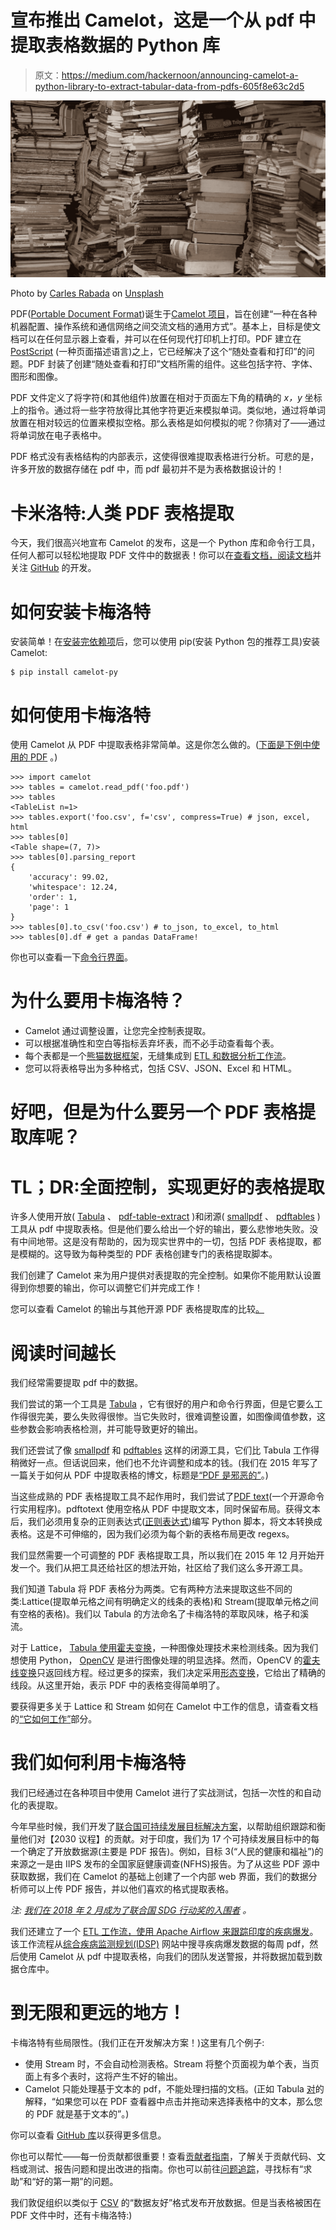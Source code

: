 # 宣布推出 Camelot，这是一个从 pdf 中提取表格数据的 Python 库

> 原文：<https://medium.com/hackernoon/announcing-camelot-a-python-library-to-extract-tabular-data-from-pdfs-605f8e63c2d5>

![](img/488027bf15fef46192d68d2bddbae9f9.png)

Photo by [Carles Rabada](https://unsplash.com/photos/05ci_hxKWr4?utm_source=unsplash&utm_medium=referral&utm_content=creditCopyText) on [Unsplash](https://unsplash.com/?utm_source=unsplash&utm_medium=referral&utm_content=creditCopyText)

PDF([Portable Document Format](https://en.wikipedia.org/wiki/PDF))诞生于[Camelot 项目](http://www.planetpdf.com/planetpdf/pdfs/warnock_camelot.pdf)，旨在创建“一种在各种机器配置、操作系统和通信网络之间交流文档的通用方式”。基本上，目标是使文档可以在任何显示器上查看，并可以在任何现代打印机上打印。PDF 建立在 [PostScript](https://en.wikipedia.org/wiki/PostScript) (一种页面描述语言)之上，它已经解决了这个“随处查看和打印”的问题。PDF 封装了创建“随处查看和打印”文档所需的组件。这些包括字符、字体、图形和图像。

PDF 文件定义了将字符(和其他组件)放置在相对于页面左下角的精确的 *x，y* 坐标上的指令。通过将一些字符放得比其他字符更近来模拟单词。类似地，通过将单词放置在相对较远的位置来模拟空格。那么表格是如何模拟的呢？你猜对了——通过将单词放在电子表格中。

PDF 格式没有表格结构的内部表示，这使得很难提取表格进行分析。可悲的是，许多开放的数据存储在 pdf 中，而 pdf 最初并不是为表格数据设计的！

# 卡米洛特:人类 PDF 表格提取

今天，我们很高兴地宣布 Camelot 的发布，这是一个 Python 库和命令行工具，任何人都可以轻松地提取 PDF 文件中的数据表！你可以在[查看文档，阅读文档](https://camelot-py.readthedocs.io/)并关注 [GitHub](https://github.com/camelot-dev/camelot) 的开发。

# 如何安装卡梅洛特

安装简单！在[安装完依赖项](https://camelot-py.readthedocs.io/en/latest/user/install.html#install)后，您可以使用 pip(安装 Python 包的推荐工具)安装 Camelot:

```
$ pip install camelot-py
```

# 如何使用卡梅洛特

使用 Camelot 从 PDF 中提取表格非常简单。这是你怎么做的。([下面是下例中使用的 PDF](https://camelot-py.readthedocs.io/en/latest/_static/pdf/foo.pdf) 。)

```
>>> import camelot
>>> tables = camelot.read_pdf('foo.pdf')
>>> tables
<TableList n=1>
>>> tables.export('foo.csv', f='csv', compress=True) # json, excel, html
>>> tables[0]
<Table shape=(7, 7)>
>>> tables[0].parsing_report
{
    'accuracy': 99.02,
    'whitespace': 12.24,
    'order': 1,
    'page': 1
}
>>> tables[0].to_csv('foo.csv') # to_json, to_excel, to_html
>>> tables[0].df # get a pandas DataFrame!
```

你也可以查看一下[命令行界面](https://camelot-py.readthedocs.io/en/latest/user/cli.html)。

# 为什么要用卡梅洛特？

*   Camelot 通过调整设置，让您完全控制表提取。
*   可以根据准确性和空白等指标丢弃坏表，而不必手动查看每个表。
*   每个表都是一个[熊猫数据框架](https://pandas.pydata.org/pandas-docs/stable/generated/pandas.DataFrame.html)，无缝集成到 [ETL 和数据分析工作流](https://gist.github.com/vinayak-mehta/e5949f7c2410a0e12f25d3682dc9e873)。
*   您可以将表格导出为多种格式，包括 CSV、JSON、Excel 和 HTML。

# 好吧，但是为什么要另一个 PDF 表格提取库呢？

# TL；DR:全面控制，实现更好的表格提取

许多人使用开放( [Tabula](http://tabula.technology/) 、 [pdf-table-extract](https://github.com/ashima/pdf-table-extract) )和闭源( [smallpdf](https://smallpdf.com/) 、 [pdftables](https://pdftables.com/) )工具从 pdf 中提取表格。但是他们要么给出一个好的输出，要么悲惨地失败。没有中间地带。这是没有帮助的，因为现实世界中的一切，包括 PDF 表格提取，都是模糊的。这导致为每种类型的 PDF 表格创建专门的表格提取脚本。

我们创建了 Camelot 来为用户提供对表提取的完全控制。如果你不能用默认设置得到你想要的输出，你可以调整它们并完成工作！

您可以查看 Camelot 的输出与其他开源 PDF 表格提取库的比较[。](https://github.com/camelot-dev/camelot/wiki/Comparison-with-other-PDF-Table-Extraction-libraries-and-tools)

# 阅读时间越长

我们经常需要提取 pdf 中的数据。

我们尝试的第一个工具是 [Tabula](http://tabula.technology/) ，它有很好的用户和命令行界面，但是它要么工作得很完美，要么失败得很惨。当它失败时，很难调整设置，如图像阈值参数，这些参数会影响表格检测，并可能导致更好的输出。

我们还尝试了像 [smallpdf](https://smallpdf.com/) 和 [pdftables](https://pdftables.com/) 这样的闭源工具，它们比 Tabula 工作得稍微好一点。但话说回来，他们也不允许调整和成本的钱。(我们在 2015 年写了一篇关于如何从 PDF 中提取表格的博文，标题是[“PDF 是邪恶的”](https://blog.socialcops.com/technology/engineering/pdf-evil-extracting-tabular-data-pdfs/)。)

当这些成熟的 PDF 表格提取工具不起作用时，我们尝试了[PDF text](https://en.wikipedia.org/wiki/Pdftotext)(一个开源命令行实用程序)。pdftotext 使用空格从 PDF 中提取文本，同时保留布局。获得文本后，我们必须用复杂的正则表达式([正则表达式](https://en.wikipedia.org/wiki/Regular_expression))编写 Python 脚本，将文本转换成表格。这是不可伸缩的，因为我们必须为每个新的表格布局更改 regexs。

我们显然需要一个可调整的 PDF 表格提取工具，所以我们在 2015 年 12 月开始开发一个。我们从把工具还给社区的想法开始，社区给了我们这么多开源工具。

我们知道 Tabula 将 PDF 表格分为两类。它有两种方法来提取这些不同的类:Lattice(提取单元格之间有明确定义的线条的表格)和 Stream(提取单元格之间有空格的表格)。我们以 Tabula 的方法命名了卡梅洛特的萃取风味，格子和溪流。

对于 Lattice， [Tabula 使用霍夫变换](https://www.propublica.org/nerds/heart-of-nerd-darkness-why-dollars-for-docs-was-so-difficult)，一种图像处理技术来检测线条。因为我们想使用 Python， [OpenCV](https://en.wikipedia.org/wiki/OpenCV) 是进行图像处理的明显选择。然而，OpenCV 的[霍夫线变换](https://docs.opencv.org/2.4/doc/tutorials/imgproc/imgtrans/hough_lines/hough_lines.html)只返回线方程。经过更多的探索，我们决定采用[形态变换](https://docs.opencv.org/3.4/d9/d61/tutorial_py_morphological_ops.html)，它给出了精确的线段。从这里开始，表示 PDF 中的表格变得简单明了。

要获得更多关于 Lattice 和 Stream 如何在 Camelot 中工作的信息，请查看文档的[“它如何工作”](https://camelot-py.readthedocs.io/en/latest/user/how-it-works.html)部分。

# 我们如何利用卡梅洛特

我们已经通过在各种项目中使用 Camelot 进行了实战测试，包括一次性的和自动化的表提取。

今年早些时候，我们开发了[联合国可持续发展目标解决方案](https://socialcops.com/solutions/sdg-tracking/)，以帮助组织跟踪和衡量他们对【2030 议程】的贡献。对于印度，我们为 17 个可持续发展目标中的每一个确定了开放数据源(主要是 PDF 报告)。例如，目标 3(“人民的健康和福祉”)的来源之一是由 IIPS 发布的全国家庭健康调查(NFHS)报告。为了从这些 PDF 源中获取数据，我们在 Camelot 的基础上创建了一个内部 web 界面，我们的数据分析师可以上传 PDF 报告，并以他们喜欢的格式提取表格。

*注:* [*我们在 2018 年 2 月成为了联合国 SDG 行动奖的入围者*](https://blog.socialcops.com/inside-sc/press/un-sdg-action-awards-finalist/) *。*

我们还建立了一个 [ETL 工作流，使用 Apache Airflow 来跟踪印度的疾病爆发](https://blog.socialcops.com/technology/data-science/apache-airflow-disease-outbreaks-india/)。该工作流程从[综合疾病监测规划(IDSP)](http://www.idsp.nic.in/index4.php?lang=1&level=0&linkid=406&lid=3689) 网站中搜寻疾病爆发数据的每周 pdf，然后使用 Camelot 从 pdf 中提取表格，向我们的团队发送警报，并将数据加载到数据仓库中。

# 到无限和更远的地方！

卡梅洛特有些局限性。(我们正在开发解决方案！)这里有几个例子:

*   使用 Stream 时，不会自动检测表格。Stream 将整个页面视为单个表，当页面上有多个表时，这将产生不好的输出。
*   Camelot 只能处理基于文本的 pdf，不能处理扫描的文档。(正如 Tabula [对](https://github.com/tabulapdf/tabula#why-tabula)的解释，“如果您可以在 PDF 查看器中点击并拖动来选择表格中的文本，那么您的 PDF 就是基于文本的”。)

你可以查看 [GitHub 库](https://github.com/camelot-dev/camelot)以获得更多信息。

你也可以帮忙——每一份贡献都很重要！查看[贡献者指南](https://camelot-py.readthedocs.io/en/latest/dev/contributing.html)，了解关于贡献代码、文档或测试、报告问题和提出改进的指南。你也可以前往[问题追踪](https://github.com/camelot-dev/camelot/issues)，寻找标有“求助”和“好的第一期”的问题。

我们敦促组织以类似于 [CSV](https://en.wikipedia.org/wiki/Comma-separated_values) 的“数据友好”格式发布开放数据。但是当表格被困在 PDF 文件中时，还有卡梅洛特:)